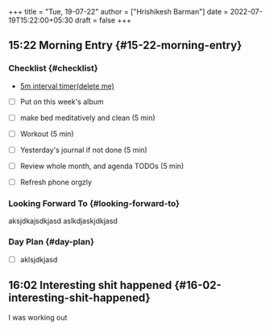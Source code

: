 +++
title = "Tue, 19-07-22"
author = ["Hrishikesh Barman"]
date = 2022-07-19T15:22:00+05:30
draft = false
+++

## 15:22 Morning Entry {#15-22-morning-entry}


### Checklist {#checklist}

-   [5m interval timer(delete me)](https://youtube.com/watch?v=GADW8Nlnc1s)
-   [ ] Put on this week's album
-   [ ] make bed meditatively and clean (5 min)
-   [ ] Workout (5 min)
-   [ ] Yesterday's journal if not done (5 min)
-   [ ] Review whole month, and agenda TODOs (5 min)
-   [ ] Refresh phone orgzly


### Looking Forward To {#looking-forward-to}

aksjdkajsdkjasd
aslkdjaskjdkjasd


### Day Plan {#day-plan}

-   [ ] aklsjdkjasd


## 16:02 Interesting shit happened {#16-02-interesting-shit-happened}

I was working out
